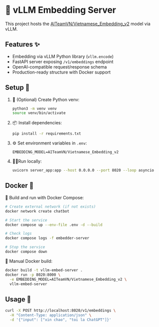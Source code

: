 # 🔗 vLLM Embedding Server

This project hosts the [AITeamVN/Vietnamese_Embedding_v2](https://huggingface.co/AITeamVN/Vietnamese_Embedding_v2) model via vLLM.

## Features ✨

- Embedding via vLLM Python library (`vllm.encode`)  
- FastAPI server exposing `/v1/embeddings` endpoint  
- OpenAI-compatible request/response schema  
- Production-ready structure with Docker support

## Setup 🚀

1. 🐍 (Optional) Create Python venv:
   ```bash
   python3 -m venv venv
   source venv/bin/activate
   ```

2. 📦 Install dependencies:
   ```bash
   pip install -r requirements.txt
   ```

3. ⚙️ Set environment variables in `.env`:
   ```dotenv
   EMBEDDING_MODEL=AITeamVN/Vietnamese_Embedding_v2
   ```

4. 🏃‍♂️Run locally:
   ```bash
   uvicorn server_app:app --host 0.0.0.0 --port 8020 --loop asyncio
   ```

## Docker 🐳

🔨 Build and run with Docker Compose:
```bash
# Create external network (if not exists)
docker network create chatbot

# Start the service
docker compose up --env-file .env -d --build

# Check logs
docker compose logs -f embedder-server

# Stop the service
docker compose down
```

🔧 Manual Docker build:
```bash
docker build -t vllm-embed-server .
docker run -p 8020:8000 \
  -e EMBEDDING_MODEL=AITeamVN/Vietnamese_Embedding_v2 \
  vllm-embed-server
```

## Usage 📝

```bash
curl -X POST http://localhost:8020/v1/embeddings \
  -H "Content-Type: application/json" \
  -d '{"input": ["xin chao", "toi la ChatGPT"]}'
```
